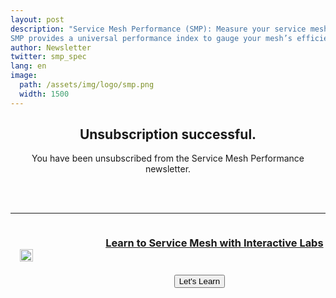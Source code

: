 ```yaml
---
layout: post
description: "Service Mesh Performance (SMP): Measure your service mesh performance using SMP. 
SMP provides a universal performance index to gauge your mesh’s efficiency against deployments in other organizations’ environments."
author: Newsletter
twitter: smp_spec
lang: en
image:
  path: /assets/img/logo/smp.png
  width: 1500 
---
```

<h2 style="text-align:center;">Unsubscription successful.</h2>
<p style="text-align:center;">You have been unsubscribed from the Service Mesh Performance newsletter.</p>
<br />
<br />
<hr />
<div style="display:flex;align-items:center;justify-content:center;">
<img src="/assets/img/visual-topology.svg" width="20%" />
<div style="text-align:center;justify-content:center;">
<h3 style="width:100%;margin-left:1.5rem;"><a href="https://khulnasoft.com/learn/service-mesh-labs">Learn to Service Mesh with Interactive Labs</a></h3>

<input type="button" class="btn-primary" style="margin-top:1.5rem" onclick="location.href='https://khulnasoft.com/learn/service-mesh-labs';" value="Let's Learn" />
</div>

</div>